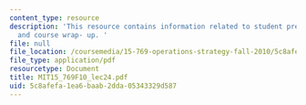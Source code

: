```yaml
---
content_type: resource
description: 'This resource contains information related to student presentations
  and course wrap- up. '
file: null
file_location: /coursemedia/15-769-operations-strategy-fall-2010/5c8afefa1ea6baab2dda05343329d587_MIT15_769F10_lec24.pdf
file_type: application/pdf
resourcetype: Document
title: MIT15_769F10_lec24.pdf
uid: 5c8afefa-1ea6-baab-2dda-05343329d587
---
```

